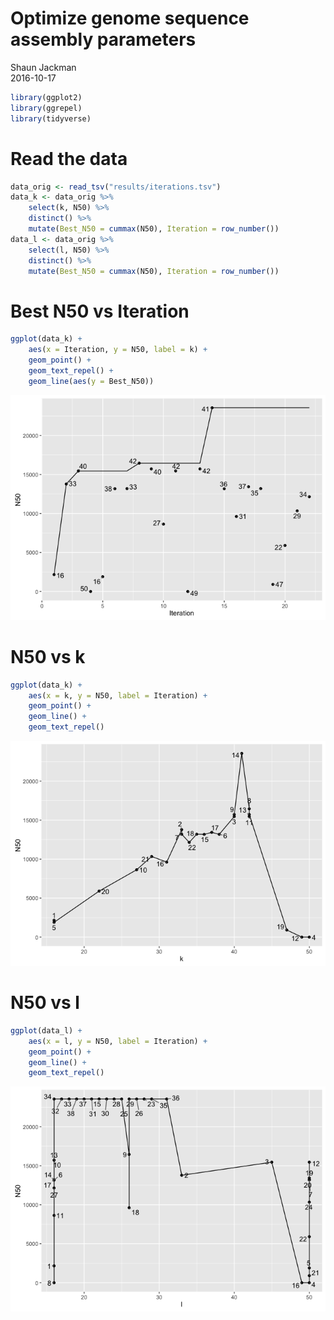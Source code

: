# Optimize genome sequence assembly parameters
Shaun Jackman  
2016-10-17  


```r
library(ggplot2)
library(ggrepel)
library(tidyverse)
```

# Read the data

```r
data_orig <- read_tsv("results/iterations.tsv")
data_k <- data_orig %>%
	select(k, N50) %>%
	distinct() %>%
	mutate(Best_N50 = cummax(N50), Iteration = row_number())
data_l <- data_orig %>%
	select(l, N50) %>%
	distinct() %>%
	mutate(Best_N50 = cummax(N50), Iteration = row_number())
```

# Best N50 vs Iteration

```r
ggplot(data_k) +
	aes(x = Iteration, y = N50, label = k) +
	geom_point() +
	geom_text_repel() +
	geom_line(aes(y = Best_N50))
```

![](optimization_files/figure-html/plot-N50-k-vs-iteration-1.png)<!-- -->

# N50 vs k

```r
ggplot(data_k) +
	aes(x = k, y = N50, label = Iteration) +
	geom_point() +
	geom_line() +
	geom_text_repel()
```

![](optimization_files/figure-html/plot-N50-vs-k-1.png)<!-- -->

# N50 vs l

```r
ggplot(data_l) +
	aes(x = l, y = N50, label = Iteration) +
	geom_point() +
	geom_line() +
	geom_text_repel()
```

![](optimization_files/figure-html/plot-N50-vs-l-1.png)<!-- -->
